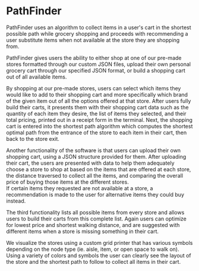 # PathFinder
PathFinder uses an algorithm to collect items in a user's cart in the shortest possible path while grocery shopping and proceeds with recommending a user 
substitute items when not available at the store they are shopping from.

PathFinder gives users the ability to either shop at one of our pre-made stores formatted through our custom JSON files, upload their own personal grocery 
cart through our specified JSON format, or build a shopping cart out of all available items.

By shopping at our pre-made stores, users can select which items they would like to add to their shopping cart and more specifically which brand of the 
given item out of all the options offered at that store.  After users fully build their carts, it presents them with their shopping cart data such as the 
quantity of each item they desire, the list of items they selected, and their total pricing, printed out in a receipt form in the terminal.  Next, the 
shopping cart is entered into the shortest path algorithm which computes the shortest optimal path from the entrance of the store to each item in their cart, 
then back to the store exit.

Another functionality of the software is that users can upload their own shopping cart, using a JSON structure provided for them. After uploading their cart, 
the users are presented with data to help them adequately choose a store to shop at based on the items that are offered at each 
store, the distance traversed to collect all the items, and comparing the overall price of buying those items at the different stores.  
If certain items they requested are not available at a store, a recommendation is made to the user for alternative items they could buy instead.

The third functionality lists all possible items from every store and allows users to build their carts from this complete list.
Again users can optimize for lowest price and shortest walking distance, and are suggested with different items when a store is missing something in their cart. 

We visualize the stores using a custom grid printer that has various symbols depending on the node type (ie. aisle, item, or open space to walk on). 
Using a variety of colors and symbols the user can clearly see the layout of the store and the shortest path to follow to collect all items in their cart.

